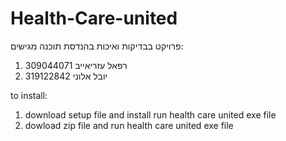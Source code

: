 # Health-Care-united
פרויקט בבדיקות ואיכות בהנדסת תוכנה
מגישים:
1. רפאל עזריאייב 309044071
2. יובל אלוני 319122842


to install:
1. download setup file and install run health care united exe file
2. dowload zip file and run health care united exe file
